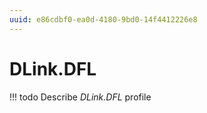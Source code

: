 ```yaml
---
uuid: e86cdbf0-ea0d-4180-9bd0-14f4412226e8
---
```



# DLink.DFL


<!-- prettier-ignore -->
!!! todo
    Describe *DLink.DFL* profile

